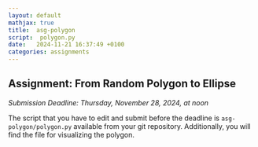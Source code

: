 ```yaml
---
layout: default
mathjax: true
title:  asg-polygon
script:  polygon.py  
date:   2024-11-21 16:37:49 +0100
categories: assignments
---
```


## Assignment: From Random Polygon to Ellipse

*Submission Deadline: Thursday, November 28, 2024, at noon*


The script that you have to edit and submit before the deadline is
`asg-polygon/polygon.py` available from your git repository. 
Additionally, you will find the file for visualizing the polygon.

<!--
```python
{% include_relative {{ page.script }} %}
```
-->

